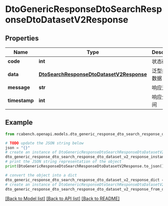 # DtoGenericResponseDtoSearchResponseDtoDatasetV2Response


## Properties

Name | Type | Description | Notes
------------ | ------------- | ------------- | -------------
**code** | **int** | 状态码 | [optional] 
**data** | [**DtoSearchResponseDtoDatasetV2Response**](DtoSearchResponseDtoDatasetV2Response.md) | 泛型类型的数据 | [optional] 
**message** | **str** | 响应消息 | [optional] 
**timestamp** | **int** | 响应生成时间 | [optional] 

## Example

```python
from rcabench.openapi.models.dto_generic_response_dto_search_response_dto_dataset_v2_response import DtoGenericResponseDtoSearchResponseDtoDatasetV2Response

# TODO update the JSON string below
json = "{}"
# create an instance of DtoGenericResponseDtoSearchResponseDtoDatasetV2Response from a JSON string
dto_generic_response_dto_search_response_dto_dataset_v2_response_instance = DtoGenericResponseDtoSearchResponseDtoDatasetV2Response.from_json(json)
# print the JSON string representation of the object
print(DtoGenericResponseDtoSearchResponseDtoDatasetV2Response.to_json())

# convert the object into a dict
dto_generic_response_dto_search_response_dto_dataset_v2_response_dict = dto_generic_response_dto_search_response_dto_dataset_v2_response_instance.to_dict()
# create an instance of DtoGenericResponseDtoSearchResponseDtoDatasetV2Response from a dict
dto_generic_response_dto_search_response_dto_dataset_v2_response_from_dict = DtoGenericResponseDtoSearchResponseDtoDatasetV2Response.from_dict(dto_generic_response_dto_search_response_dto_dataset_v2_response_dict)
```
[[Back to Model list]](../README.md#documentation-for-models) [[Back to API list]](../README.md#documentation-for-api-endpoints) [[Back to README]](../README.md)


